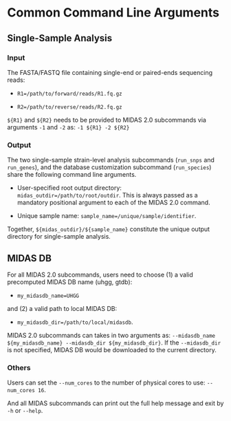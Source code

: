 
# Common Command Line Arguments

## Single-Sample Analysis

### Input

The FASTA/FASTQ file containing single-end or paired-ends sequencing reads:

- `R1=/path/to/forward/reads/R1.fq.gz`

- `R2=/path/to/reverse/reads/R2.fq.gz`

`${R1}` and `${R2}` needs to be provided to MIDAS 2.0 subcommands via arguments `-1` and `-2` as: `-1 ${R1} -2 ${R2}` 

### Output

The two single-sample strain-level analysis subcommands (`run_snps` and `run_genes`), and the database customization subcommand (`run_species`) share the following command line arguments.

- User-specified root output directory: `midas_outdir=/path/to/root/outdir`. This is always passed as a mandatory positional argument to each of the MIDAS 2.0 command.

- Unique sample name: `sample_name=/unique/sample/identifier`.

Together, `${midas_outdir}/${sample_name}` constitute the unique output directory for single-sample analysis. 


## MIDAS DB

For all MIDAS 2.0 subcommands, users need to choose (1) a valid precomputed MIDAS DB name (uhgg, gtdb):

- `my_midasdb_name=UHGG`

and (2) a valid path to local MIDAS DB:

- `my_midasdb_dir=/path/to/local/midasdb`.

MIDAS 2.0 subcommands can takes in two arguments as: `--midasdb_name ${my_midasdb_name} --midasdb_dir ${my_midasdb_dir}`. If the `--midasdb_dir` is not specified, MIDAS DB would be downloaded to the current directory.


### Others

Users can set the `--num_cores` to the number of physical cores to use: `--num_cores 16`.

And all MIDAS subcommands can print out the full help message and exit by `-h` or `--help`.


